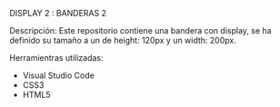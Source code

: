 DISPLAY 2 : BANDERAS 2

Descripción:
Este repositorio contiene una bandera con display, se ha definido su tamaño a un de height: 120px y un width: 200px.

Herramientras utilizadas:

- Visual Studio Code
- CSS3
- HTML5

